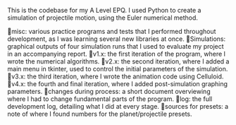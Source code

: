 This is the codebase for my A Level EPQ. I used Python to create a simulation of projectile motion, using the Euler numerical method.

📁misc: various practice programs and tests that I performed throughout development, as I was learning several new libraries at once.
📁Simulations: graphical outputs of four simulation runs that I used to evaluate my project in an accompanying report.
📁v1.x: the first iteration of the program, where I wrote the numerical algorithms.
📁v2.x: the second iteration, where I added a main menu in tkinter, used to control the initial parameters of the simulation.
📁v3.x: the third iteration, where I wrote the animation code using Celluloid.
📁v4.x: the fourth and final iteration, where I added post-simulation graphing parameters.
📄changes during process: a short document overviewing where I had to change fundamental parts of the program.
📄log: the full development log, detailing what I did at every stage.
📄sources for presets: a note of where I found numbers for the planet/projectile presets.
